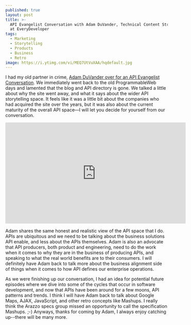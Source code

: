 ```yaml
---
published: true
layout: post
title: >-
  API Evangelist Conversation with Adam DuVander, Technical Content Strategist
  at EveryDeveloper
tags:
  - Marketing
  - Storytelling
  - Products
  - Business
  - Retro
image: https://i.ytimg.com/vi/MEQ7UtVuXAA/hqdefault.jpg
---
```

I had my old partner in crime, [Adam DuVander over for an API Evangelist Conversation](https://conversations.apievangelist.com/sessions/2024-09-10-adam-duvander-everydeveloper.html). We immediately went back to the old ProgrammableWeb days and lamented that the blog and API directory is gone. We talked a little about why the site went away, and what it says about the wider API storytelling space. It feels like it was a little bit about the companies who had acquired the site over the years, but it was also about the current maturity of the overall API space—I will let you decide for yourself from our conversation.

<center><iframe width="560" height="315" src="https://www.youtube.com/embed/MEQ7UtVuXAA?si=03MauKIIIJ__DeW7" title="YouTube video player" frameborder="0" allow="accelerometer; autoplay; clipboard-write; encrypted-media; gyroscope; picture-in-picture; web-share" referrerpolicy="strict-origin-when-cross-origin" allowfullscreen></iframe></center>

Adam shares the same honest and realistic view of the API space that I do. APIs are ubiquitous and we need to be talking about the business solutions API enable, and less about the APIs themselves. Adam is also an advocate that API producers, both product and engineering, need to do the work when it comes to why they are in the business of producing APIs, and speaking to what the real world benefits are to their consumers. I will definitely have Adam back to talk more about the business alignment side of things when it comes to how API defines our enterprise operations.

As we were finishing up our conversation, I had an idea for potential future episodes where we dive into some of the cycles that occur in software development, and now that APIs have been around for a few moons, API patterns and trends. I think I will have Adam back to talk about Google Maps, AJAX, JavaScript, and other retro concepts like Mashups. I really think the Arazzo specs group missed an opportunity to call the specification Mashups. ;-) Anyways, thanks for coming by Adam, I always enjoy catching up--there will be many more.